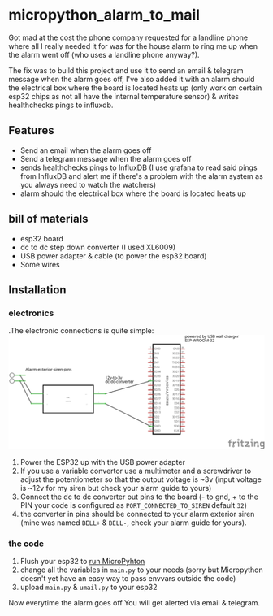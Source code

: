 # micropython_alarm_to_mail

Got mad at the cost the phone company requested for a landline phone where all I really needed it for was for the house alarm to ring me up when the alarm went off (who uses a landline phone anyway?).

The fix was to build this project and use it to send an email & telegram message when the alarm goes off, I've also added it with an alarm should the electrical box where the board is located heats up (only work on certain esp32 chips as not all have the internal temperature sensor) & writes healthchecks pings to influxdb.

## Features

* Send an email when the alarm goes off
* Send a telegram message when the alarm goes off
* sends healthchecks pings to InfluxDB (I use grafana to read said pings from InfluxDB and alert me if there's a problem with the alarm system as you always need to watch the watchers)
* alarm should the electrical box where the board is located heats up

## bill of materials

* esp32 board
* dc to dc step down converter (I used XL6009)
* USB power adapter & cable (to power the esp32 board)
* Some wires

## Installation

### electronics
.The electronic connections is quite simple:
![Wiring_diagram](electronics/diagram.jpg?raw=true)

1. Power the ESP32 up with the USB power adapter 
2. If you use a variable convertor use a multimeter and a screwdriver to adjust the potentiometer so that the output voltage is ~3v (input voltage is ~12v for my siren but check your alarm guide to yours)
3. Connect the dc to dc converter out pins to the board (- to gnd, + to the PIN your code is configured as `PORT_CONNECTED_TO_SIREN` default `32`)
4. the converter in pins should be connected to your alarm exterior siren (mine was named `BELL+` & `BELL-`, check your alarm guide for yours).

### the code
1. Flush your esp32 to [run MicroPyhton](https://docs.micropython.org/en/latest/esp32/tutorial/intro.html)
2. change all the variables in `main.py` to your needs (sorry but Micropython doesn't yet have an easy way to pass envvars outside the code)
3. upload `main.py` & `umail.py` to your esp32

Now everytime the alarm goes off You will get alerted via email & telegram.